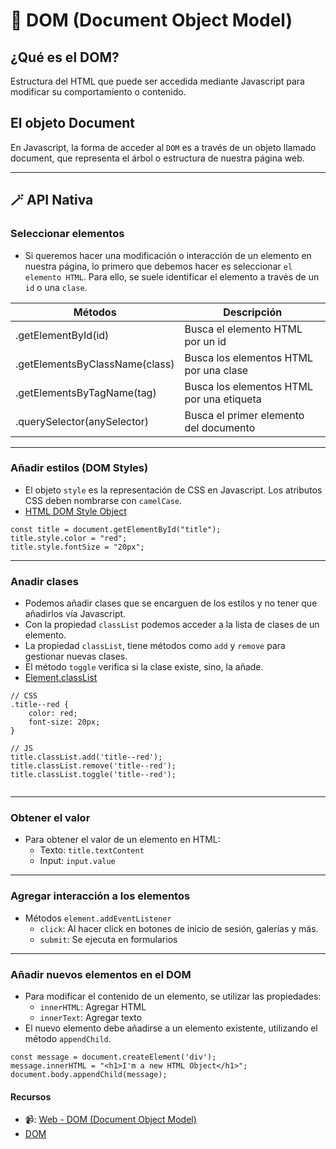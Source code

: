 # 🧩 DOM (Document Object Model)

## ¿Qué es el DOM?

Estructura del HTML que puede ser accedida mediante Javascript para modificar su comportamiento o contenido.

## El objeto Document
En Javascript, la forma de acceder al `DOM` es a través de un objeto llamado document, que representa el árbol o estructura de nuestra página web.

---

## 🪄 API Nativa 

### Seleccionar elementos
- Si queremos hacer una modificación o interacción de un elemento en nuestra página, lo primero que debemos hacer es seleccionar `el elemento HTML`. Para ello, se suele identificar el elemento a través de un `id` o una `clase`.

| Métodos                        | Descripción                               |
|--------------------------------|-------------------------------------------|
| .getElementById(id)            | Busca el elemento HTML por un id          |
| .getElementsByClassName(class) | Busca los elementos HTML por una clase    |
| .getElementsByTagName(tag)     | Busca los elementos HTML por una etiqueta |
| .querySelector(anySelector)    | Busca el primer elemento del documento    |

---

### Añadir estilos (DOM Styles)
- El objeto `style` es la representación de CSS en Javascript. Los atributos CSS deben nombrarse con `camelCase`.
- [HTML DOM Style Object](https://www.w3schools.com/jsref/dom_obj_style.asp)

```
const title = document.getElementById("title");
title.style.color = "red";
title.style.fontSize = "20px";
```

---

### Anadir clases
- Podemos añadir clases que se encarguen de los estilos y no tener que añadirlos vía Javascript.
- Con la propiedad `classList` podemos acceder a la lista de clases de un elemento.
- La propiedad `classList`, tiene métodos como `add` y `remove` para gestionar nuevas clases.
- El método `toggle` verifica si la clase existe, sino, la añade.
- [Element.classList](https://developer.mozilla.org/es/docs/Web/API/Element/classList)

```
// CSS 
.title--red {
    color: red;
    font-size: 20px;
}

// JS
title.classList.add('title--red');
title.classList.remove('title--red');
title.classList.toggle('title--red');


```
---
### Obtener el valor
- Para obtener el valor de un elemento en HTML:
    - Texto: `title.textContent`
    - Input: `input.value`

--- 

### Agregar interacción a los elementos
- Métodos `element.addEventListener`
    - `click`: Al hacer click en botones de inicio de sesión, galerías y más.
    - `submit`: Se ejecuta en formularios

---

### Añadir nuevos elementos en el DOM
- Para modificar el contenido de un elemento, se utilizar las propiedades:
    - `innerHTML`: Agregar HTML
    - `innerText`: Agregar texto
- El nuevo elemento debe añadirse a un elemento existente, utilizando el método `appendChild`.

```
const message = document.createElement('div');
message.innerHTML = "<h1>I'm a new HTML Object</h1>";
document.body.appendChild(message);

```
#### Recursos

- 📹: [Web - DOM (Document Object Model)](https://youtu.be/5Ya4KJZYxcg)
- [DOM](https://github.com/jujogi/dmi-web/blob/master/javascript/examples/js/dom.js)



